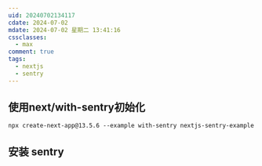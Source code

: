 ```yaml
---
uid: 20240702134117
cdate: 2024-07-02
mdate: 2024-07-02 星期二 13:41:16
cssclasses:
  - max
comment: true
tags:
  - nextjs
  - sentry
---
```


## 使用next/with-sentry初始化

```
npx create-next-app@13.5.6 --example with-sentry nextjs-sentry-example
```

## 安装 sentry
```

```